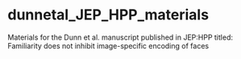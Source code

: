 # dunnetal_JEP_HPP_materials
Materials for the Dunn et al. manuscript published in JEP:HPP titled: Familiarity does not inhibit image-specific encoding of faces
